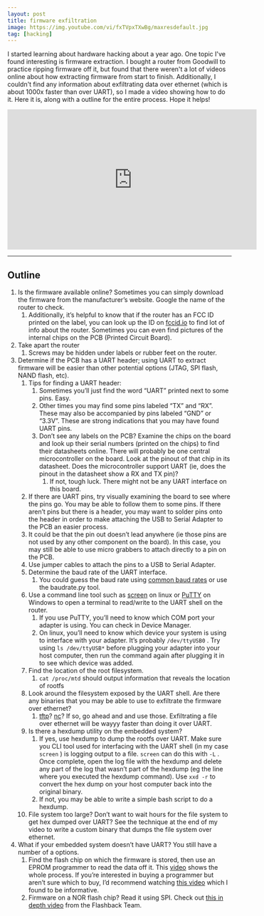 ```yaml
---
layout: post
title: firmware exfiltration
image: https://img.youtube.com/vi/fxTVpxTXwBg/maxresdefault.jpg
tag: [hacking]
---
```

I started learning about hardware hacking about a year ago. One topic I've found interesting is firmware extraction. I bought a router from Goodwill to practice ripping firmware off it, but found that there weren't a lot of videos online about how extracting firmware from start to finish. Additionally, I couldn't find any information about exfiltrating data over ethernet (which is about 1000x faster than over UART), so I made a video showing how to do it. Here it is, along with a outline for the entire process. Hope it helps!

<iframe width="560" height="315" src="https://www.youtube.com/embed/fxTVpxTXwBg?si=ROyE5Ow0d0kQAK47" title="YouTube video player" frameborder="0" allow="accelerometer; autoplay; clipboard-write; encrypted-media; gyroscope; picture-in-picture; web-share" allowfullscreen></iframe>

---

## Outline

1. Is the firmware available online? Sometimes you can simply download the firmware from the manufacturer’s website. Google the name of the router to check.
    1. Additionally, it’s helpful to know that if the router has an FCC ID printed on the label, you can look up the ID on [fccid.io](https://fccid.io) to find lot of info about the router. Sometimes you can even find pictures of the internal chips on the PCB (Printed Circuit Board).
2. Take apart the router
    1. Screws may be hidden under labels or rubber feet on the router.
3. Determine if the PCB has a UART header; using UART to extract firmware will be easier than other potential options (JTAG, SPI flash, NAND flash, etc). 
    1. Tips for finding a UART header:
        1. Sometimes you’ll just find the word “UART” printed next to some pins. Easy.
        2. Other times you may find some pins labeled “TX” and “RX”. These may also be accompanied by pins labeled “GND” or “3.3V”. These are strong indications that you may have found UART pins.
        3. Don’t see any labels on the PCB? Examine the chips on the board and look up their serial numbers (printed on the chips) to find their datasheets online. There will probably be one central microcontroller on the board. Look at the pinout of that chip in its datasheet. Does the microcontroller support UART (ie, does the pinout in the datasheet show a RX and TX pin)?
            1. If not, tough luck. There might not be any UART interface on this board.
    2. If there are UART pins, try visually examining the board to see where the pins go. You may be able to follow them to some pins. If there aren’t pins but there is a header, you may want to solder pins onto the header in order to make attaching the USB to Serial Adapter to the PCB an easier process. 
    3. It could be that the pin out doesn’t lead anywhere (ie those pins are not used by any other component on the board). In this case, you may still be able to use micro grabbers to attach directly to a pin on the PCB.
    4. Use jumper cables to attach the pins to a USB to Serial Adapter.
    5. Determine the baud rate of the UART interface.
        1. You could guess the baud rate using [common baud rates](https://lucidar.me/en/serialib/most-used-baud-rates-table/) or use the baudrate.py tool.
    6. Use a command line tool such as [screen](https://linux.die.net/man/1/screen) on linux or [PuTTY](https://www.chiark.greenend.org.uk/~sgtatham/putty/) on Windows to open a terminal to read/write to the UART shell on the router.
        1. If you use PuTTY, you’ll need to know which COM port your adapter is using. You can check in Device Manager.
        2. On linux, you’ll need to know which device your system is using to interface with your adapter. It’s probably `/dev/ttyUSB0` . Try using `ls /dev/ttyUSB*` before plugging your adapter into your host computer, then run the command again after plugging it in to see which device was added.
    7. Find the location of the root filesystem.
        1. `cat /proc/mtd` should output information that reveals the location of rootfs
    8. Look around the filesystem exposed by the UART shell. Are there any binaries that you may be able to use to exfiltrate the firmware over ethernet?
        1. [tftp](https://linux.die.net/man/1/tftp)? [nc](https://linux.die.net/man/1/nc)? If so, go ahead and and use those. Exfiltrating a file over ethernet will be wayyy faster than doing it over UART.
    9. Is there a hexdump utility on the embedded system?
        1. If yes, use hexdump to dump the rootfs over UART. Make sure you CLI tool used for interfacing with the UART shell (in my case `screen` ) is logging output to a file. `screen` can do this with `-L` . Once complete, open the log file with the hexdump and delete any part of the log that wasn’t part of the hexdump (eg the line where you executed the hexdump command). Use `xxd -r` to convert the hex dump on your host computer back into the original binary.
        2. If not, you may be able to write a simple bash script to do a hexdump.
    10. File system too large? Don’t want to wait hours for the file system to get hex dumped over UART? See the technique at the end of my video to write a custom binary that dumps the file system over ethernet.
4. What if your embedded system doesn’t have UART? You still have a number of a options.
    1. Find the flash chip on which the firmware is stored, then use an EPROM programmer to read the data off it. This [video](https://www.youtube.com/watch?v=tVJ78gOnRl8&pp=ygUmbWF0dCBicm93bmNoaXAgb2ZmIGZpcm13YXJlIGV4dHJhY3Rpb24%3D) shows the whole process. If you’re interested in buying a programmer but aren’t sure which to buy, I’d recommend watching [this video](https://www.youtube.com/watch?v=42VCmOVWAyc) which I found to be informative.
    2. Firmware on a NOR flash chip? Read it using SPI. Check out [this in depth video](https://www.youtube.com/watch?v=nruUuDalNR0&pp=ygUNc3BpIG5vciBmbGFzaA%3D%3D) from the Flashback Team.

